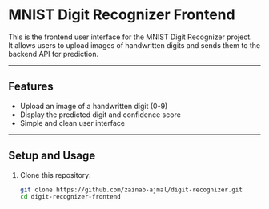 # MNIST Digit Recognizer Frontend

This is the frontend user interface for the MNIST Digit Recognizer project.  
It allows users to upload images of handwritten digits and sends them to the backend API for prediction.

---

## Features

- Upload an image of a handwritten digit (0-9)
- Display the predicted digit and confidence score
- Simple and clean user interface

---


## Setup and Usage

1. Clone this repository:
   ```bash
   git clone https://github.com/zainab-ajmal/digit-recognizer.git
   cd digit-recognizer-frontend

